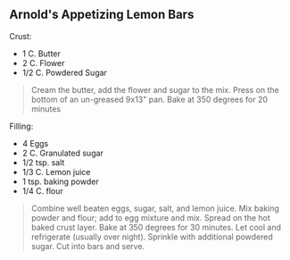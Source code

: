 ## Arnold's Appetizing Lemon Bars 

Crust:
* 1 C. Butter
* 2 C. Flower
* 1/2 C. Powdered Sugar

>Cream the butter, add the flower and sugar to the mix. Press on the bottom of an un-greased
9x13" pan. Bake at 350 degrees for 20 minutes

Filling:

* 4 Eggs
* 2 C. Granulated sugar
* 1/2 tsp. salt
* 1/3 C. Lemon juice
* 1 tsp. baking powder
* 1/4 C. flour

>Combine well beaten eggs, sugar, salt, and lemon juice. Mix baking powder and flour;
add to egg mixture and mix. Spread on the hot baked crust layer. Bake at 350 degrees for 30
minutes. Let cool and refrigerate (usually over night). Sprinkle with additional powdered 
sugar. Cut into bars and serve. 
